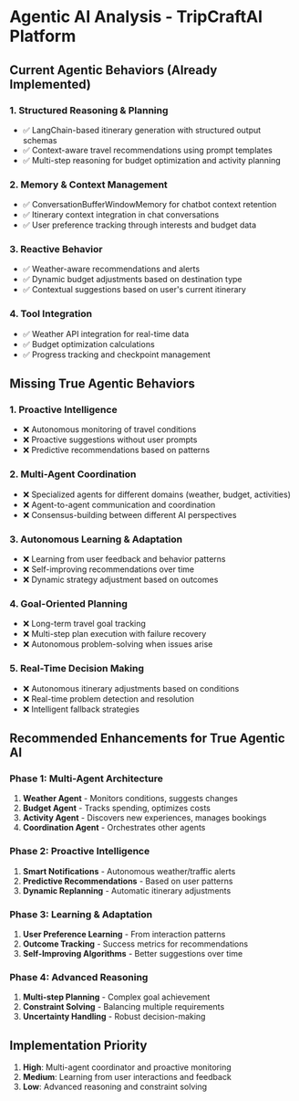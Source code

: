 # Agentic AI Analysis -  TripCraftAI Platform

## Current Agentic Behaviors (Already Implemented)

### 1. **Structured Reasoning & Planning**
- ✅ LangChain-based itinerary generation with structured output schemas
- ✅ Context-aware travel recommendations using prompt templates
- ✅ Multi-step reasoning for budget optimization and activity planning

### 2. **Memory & Context Management** 
- ✅ ConversationBufferWindowMemory for chatbot context retention
- ✅ Itinerary context integration in chat conversations
- ✅ User preference tracking through interests and budget data

### 3. **Reactive Behavior**
- ✅ Weather-aware recommendations and alerts
- ✅ Dynamic budget adjustments based on destination type
- ✅ Contextual suggestions based on user's current itinerary

### 4. **Tool Integration**
- ✅ Weather API integration for real-time data
- ✅ Budget optimization calculations
- ✅ Progress tracking and checkpoint management

## Missing True Agentic Behaviors

### 1. **Proactive Intelligence**
- ❌ Autonomous monitoring of travel conditions
- ❌ Proactive suggestions without user prompts
- ❌ Predictive recommendations based on patterns

### 2. **Multi-Agent Coordination**
- ❌ Specialized agents for different domains (weather, budget, activities)
- ❌ Agent-to-agent communication and coordination
- ❌ Consensus-building between different AI perspectives

### 3. **Autonomous Learning & Adaptation**
- ❌ Learning from user feedback and behavior patterns
- ❌ Self-improving recommendations over time
- ❌ Dynamic strategy adjustment based on outcomes

### 4. **Goal-Oriented Planning**
- ❌ Long-term travel goal tracking
- ❌ Multi-step plan execution with failure recovery
- ❌ Autonomous problem-solving when issues arise

### 5. **Real-Time Decision Making**
- ❌ Autonomous itinerary adjustments based on conditions
- ❌ Real-time problem detection and resolution
- ❌ Intelligent fallback strategies

## Recommended Enhancements for True Agentic AI

### Phase 1: Multi-Agent Architecture
1. **Weather Agent** - Monitors conditions, suggests changes
2. **Budget Agent** - Tracks spending, optimizes costs
3. **Activity Agent** - Discovers new experiences, manages bookings
4. **Coordination Agent** - Orchestrates other agents

### Phase 2: Proactive Intelligence
1. **Smart Notifications** - Autonomous weather/traffic alerts
2. **Predictive Recommendations** - Based on user patterns
3. **Dynamic Replanning** - Automatic itinerary adjustments

### Phase 3: Learning & Adaptation
1. **User Preference Learning** - From interaction patterns
2. **Outcome Tracking** - Success metrics for recommendations
3. **Self-Improving Algorithms** - Better suggestions over time

### Phase 4: Advanced Reasoning
1. **Multi-step Planning** - Complex goal achievement
2. **Constraint Solving** - Balancing multiple requirements
3. **Uncertainty Handling** - Robust decision-making

## Implementation Priority
1. **High**: Multi-agent coordinator and proactive monitoring
2. **Medium**: Learning from user interactions and feedback
3. **Low**: Advanced reasoning and constraint solving
